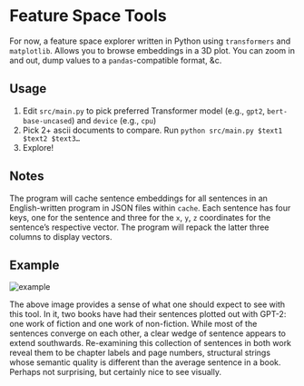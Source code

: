 # Feature Space Tools
For now, a feature space explorer written in Python using `transformers` and `matplotlib`. Allows you to browse embeddings in a 3D plot. You can zoom in and out, dump values to a `pandas`-compatible format, &c.

## Usage
1. Edit `src/main.py` to pick preferred Transformer model (e.g., `gpt2`, `bert-base-uncased`) and `device` (e.g., `cpu`)
2. Pick 2+ ascii documents to compare. Run `python src/main.py $text1 $text2 $text3…`
3. Explore!

## Notes
The program will cache sentence embeddings for all sentences in an English-written program in JSON files within `cache`. Each sentence has four keys, one for the sentence and three for the `x`, `y`, `z` coordinates for the sentence’s respective vector. The program will repack the latter three columns to display vectors.

## Example
![example](https://git.sr.ht/~srhm/feature-space-tools/tree/master/item/example.png)

The above image provides a sense of what one should expect to see with this tool. In it, two books have had their sentences plotted out with GPT-2: one work of fiction and one work of non-fiction. While most of the sentences converge on each other, a clear wedge of sentence appears to extend southwards. Re-examining this collection of sentences in both work reveal them to be chapter labels and page numbers, structural strings whose semantic quality is different than the average sentence in a book. Perhaps not surprising, but certainly nice to see visually.
